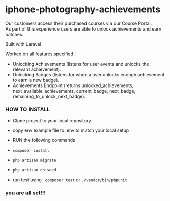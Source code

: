 # iphone-photography-achievements
Our customers access their purchased courses via our Course Portal.  
As part of this experience users are able to unlock achievements and earn batches.

Built with Laravel

Worked on all features specified :

- Unlocking Achievements (listens for user events and unlocks the relevant achievement).
- Unlocking Badges (listens for when a user unlocks enough achievement to earn a new badge).
- Achievements Endpoint (returns unlocked_achievements, next_available_achievements, current_badge, next_badge, remaining_to_unlock_next_badge).

### HOW TO INSTALL

- Clone project to your local repository.

- copy env example file to .env to match your local setup

- RUN the following commands

- `composer install`

- `php artisan migrate`

- `php artisan db:seed`

- run test using ` composer test` or `./vendor/bin/phpunit`

### you are all set!!!

